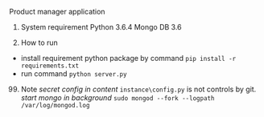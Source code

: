 Product manager application

1.  System requirement
    Python 3.6.4
    Mongo DB 3.6

2.  How to run

-   install requirement python package by command
    `pip install -r requirements.txt`
-   run command
    `python server.py`

99. Note
    _secret config in content_ `instance\config.py` is not controls by git.
    _start mongo in background_
    `sudo mongod --fork --logpath /var/log/mongod.log`
